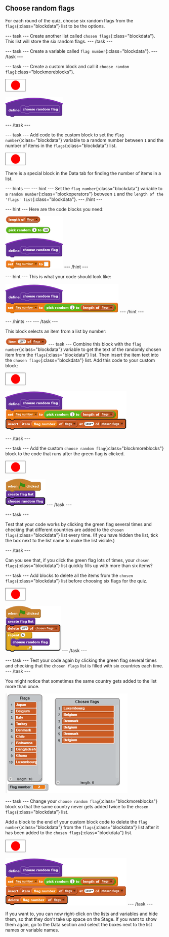 ## Choose random flags

For each round of the quiz, choose six random flags from the `flags`{:class="blockdata"} list to be the options.

--- task ---
Create another list called `chosen flags`{:class="blockdata"}. This list will store the six random flags.
--- /task ---

--- task ---
Create a variable called `flag number`{:class="blockdata"}.
--- /task ---

--- task ---
Create a custom block and call it `choose random flag`{:class="blockmoreblocks"}.

![Flag sprite](images/flag-sprite.png)

![blocks_1545217616_6242857](images/blocks_1545217616_6242857.png)

--- /task ---

--- task ---
Add code to the custom block to set the `flag number`{:class="blockdata"} variable to a random number between `1` and the number of items in the `flags`{:class="blockdata"} list.

![Flag sprite](images/flag-sprite.png)

There is a special block in the Data tab for finding the number of items in a list.

--- hints ---
--- hint ---
Set the `flag number`{:class="blockdata"} variable to a `random number`{:class="blockoperators"} between `1` and the `length of the 'flags' list`{:class="blockdata"}.
--- /hint ---

--- hint ---
Here are the code blocks you need:

![blocks_1545217617_7991447](images/blocks_1545217617_7991447.png)
--- /hint ---

--- hint ---
This is what your code should look like:

![blocks_1545217618_913448](images/blocks_1545217618_913448.png)
--- /hint ---

--- /hints ---
--- /task ---

This block selects an item from a list by number:

![blocks_1545217620_0388582](images/blocks_1545217620_0388582.png)
--- task ---
Combine this block with the `flag number`{:class="blockdata"} variable to get the text of the randomly chosen item from the `flags`{:class="blockdata"} list. Then insert the item text into the `chosen flags`{:class="blockdata"} list. Add this code to your custom block:

![Flag sprite](images/flag-sprite.png)

![blocks_1545217621_148809](images/blocks_1545217621_148809.png)

--- /task ---

--- task ---
Add the custom `choose random flag`{:class="blockmoreblocks"} block to the code that runs after the green flag is clicked.

![Flag sprite](images/flag-sprite.png)

![blocks_1545217622_276913](images/blocks_1545217622_276913.png)
--- /task ---

--- task ---

Test that your code works by clicking the green flag several times and checking that different countries are added to the `chosen flags`{:class="blockdata"} list every time. (If you have hidden the list, tick the box next to the list name to make the list visible.)

--- /task ---

Can you see that, if you click the green flag lots of times, your `chosen flags`{:class="blockdata"} list quickly fills up with more than six items?

--- task ---
Add blocks to delete all the items from the `chosen flags`{:class="blockdata"} list before choosing six flags for the quiz.

![Flag sprite](images/flag-sprite.png)

![blocks_1545217623_3873913](images/blocks_1545217623_3873913.png)
--- /task ---


--- task ---
Test your code again by clicking the green flag several times and checking that the `chosen flags` list is filled with six countries each time.
--- /task ---

You might notice that sometimes the same country gets added to the list more than once.

![Duplicate countries](images/duplicate-countries.png)

--- task ---
Change your `choose random flag`{:class="blockmoreblocks"} block so that the same country never gets added twice to the `chosen flags`{:class="blockdata"} list.

Add a block to the end of your custom block code to delete the `flag number`{:class="blockdata"} from the `flags`{:class="blockdata"} list after it has been added to the `chosen flags`{:class="blockdata"} list.

![Flag sprite](images/flag-sprite.png)

![blocks_1545217624_4690938](images/blocks_1545217624_4690938.png)
--- /task ---

If you want to, you can now right-click on the lists and variables and hide them, so that they don't take up space on the Stage. If you want to show them again, go to the Data section and select the boxes next to the list names or variable names.
